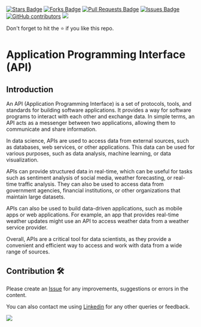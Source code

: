 <a href="https://github.com/drshahizan/special-topic-data-engineering/stargazers"><img src="https://img.shields.io/github/stars/drshahizan/special-topic-data-engineering" alt="Stars Badge"/></a>
<a href="https://github.com/drshahizan/special-topic-data-engineering/network/members"><img src="https://img.shields.io/github/forks/drshahizan/special-topic-data-engineering" alt="Forks Badge"/></a>
<a href="https://github.com/drshahizan/special-topic-data-engineering/pulls"><img src="https://img.shields.io/github/issues-pr/drshahizan/special-topic-data-engineering" alt="Pull Requests Badge"/></a>
<a href="https://github.com/drshahizan/special-topic-data-engineering/issues"><img src="https://img.shields.io/github/issues/drshahizan/special-topic-data-engineering" alt="Issues Badge"/></a>
<a href="https://github.com/drshahizan/special-topic-data-engineering/graphs/contributors"><img alt="GitHub contributors" src="https://img.shields.io/github/contributors/drshahizan/special-topic-data-engineering?color=2b9348"></a>
![](https://visitor-badge.glitch.me/badge?page_id=drshahizan/special-topic-data-engineering)

Don't forget to hit the :star: if you like this repo.
# Application Programming Interface (API)

## Introduction
An API (Application Programming Interface) is a set of protocols, tools, and standards for building software applications. It provides a way for software programs to interact with each other and exchange data. In simple terms, an API acts as a messenger between two applications, allowing them to communicate and share information.

In data science, APIs are used to access data from external sources, such as databases, web services, or other applications. This data can be used for various purposes, such as data analysis, machine learning, or data visualization.

APIs can provide structured data in real-time, which can be useful for tasks such as sentiment analysis of social media, weather forecasting, or real-time traffic analysis. They can also be used to access data from government agencies, financial institutions, or other organizations that maintain large datasets.

APIs can also be used to build data-driven applications, such as mobile apps or web applications. For example, an app that provides real-time weather updates might use an API to access weather data from a weather service provider.

Overall, APIs are a critical tool for data scientists, as they provide a convenient and efficient way to access and work with data from a wide range of sources.

## Contribution 🛠️
Please create an [Issue](https://github.com/drshahizan/special-topic-data-engineering/issues) for any improvements, suggestions or errors in the content.

You can also contact me using [Linkedin](https://www.linkedin.com/in/drshahizan/) for any other queries or feedback.

![](https://visitor-badge.glitch.me/badge?page_id=drshahizan)
